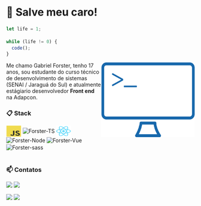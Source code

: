 # 👋 Salve meu caro!

```js
let life = 1;

while (life != 0) {
  code();
}
```

<img align="right" src=".github/code.png" width="250" height="200" />

Me chamo Gabriel Forster, tenho 17 anos, sou estudante do curso técnico de desenvolvimento de sistemas (SENAI / Jaraguá do Sul) e atualmente estágiario desenvolvedor **Front end** na Adapcon.

### 📋 Stack

<div styles="display: inline-block;">
<img align="center" alt="Forster-Js" height="30" width="40" src="https://raw.githubusercontent.com/devicons/devicon/master/icons/javascript/javascript-original.svg">
<img align="center" alt="Forster-TS" height="30" width="40" src="https://cdn.jsdelivr.net/gh/devicons/devicon/icons/typescript/typescript-original.svg" />
<img align="center" alt="Forster-React" height="30" width="40" src="https://raw.githubusercontent.com/devicons/devicon/master/icons/react/react-original.svg">
<img align="center" alt="Forster-Node" height="30" width="40" src="https://cdn.jsdelivr.net/gh/devicons/devicon/icons/nodejs/nodejs-original.svg" />
<img align="center" alt="Forster-Vue" height="30" width="40" src="https://cdn.jsdelivr.net/gh/devicons/devicon/icons/vuejs/vuejs-original.svg" />
<img align="center" alt="Forster-sass" height="30" width="40" src="https://cdn.jsdelivr.net/gh/devicons/devicon/icons/sass/sass-original.svg" />
</div>

<br>

### 📫 Contatos

<a href="https://instagram.com/gabrielforster_" target="_blank"><img src="https://img.shields.io/badge/-Instagram-%23E4405F?style=for-the-badge&logo=instagram&logoColor=white" target="_blank"></a>
<a href="mailto:contatogabrielrochaf@gmail.com" target="_blank"><img src="https://img.shields.io/badge/-Gmail-%23222?style=for-the-badge&logo=gmail&logoColor=white" target="_blank"></a>

<img height="180em" src="https://github-readme-stats.vercel.app/api?username=gabrielforster&show_icons=true&include_all_commits=true&count_private=true" />
<img height="180em" src="https://github-readme-stats.vercel.app/api/top-langs/?username=gabrielforster&layout=compact&langs_count=10&count_private=true" />
